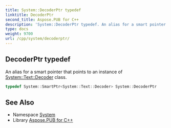```yaml
---
title: System::DecoderPtr typedef
linktitle: DecoderPtr
second_title: Aspose.PUB for C++
description: 'System::DecoderPtr typedef. An alias for a smart pointer that points to an instance of System::Text::Decoder class in C++.'
type: docs
weight: 9700
url: /cpp/system/decoderptr/
---
```

## DecoderPtr typedef


An alias for a smart pointer that points to an instance of [System::Text::Decoder](../../system.text/decoder/) class.

```cpp
typedef System::SmartPtr<System::Text::Decoder> System::DecoderPtr
```

## See Also

* Namespace [System](../)
* Library [Aspose.PUB for C++](../../)
